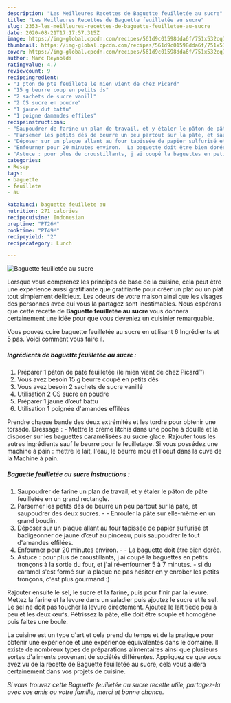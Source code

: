 ```yaml
---
description: "Les Meilleures Recettes de Baguette feuilletée au sucre"
title: "Les Meilleures Recettes de Baguette feuilletée au sucre"
slug: 2353-les-meilleures-recettes-de-baguette-feuilletee-au-sucre
date: 2020-08-21T17:17:57.315Z
image: https://img-global.cpcdn.com/recipes/561d9c01598dda6f/751x532cq70/baguette-feuilletee-au-sucre-photo-principale-de-la-recette.jpg
thumbnail: https://img-global.cpcdn.com/recipes/561d9c01598dda6f/751x532cq70/baguette-feuilletee-au-sucre-photo-principale-de-la-recette.jpg
cover: https://img-global.cpcdn.com/recipes/561d9c01598dda6f/751x532cq70/baguette-feuilletee-au-sucre-photo-principale-de-la-recette.jpg
author: Marc Reynolds
ratingvalue: 4.7
reviewcount: 9
recipeingredient:
- "1 pton de pte feuillete le mien vient de chez Picard"
- "15 g beurre coup en petits ds"
- "2 sachets de sucre vanill"
- "2 CS sucre en poudre"
- "1 jaune duf battu"
- "1 poigne damandes effiles"
recipeinstructions:
- "Saupoudrer de farine un plan de travail, et y étaler le pâton de pâte feuilletée en un grand rectangle."
- "Parsemer les petits dés de beurre un peu partout sur la pâte, et saupoudrer des deux sucres.  Enrouler la pâte sur elle-même en un grand boudin."
- "Déposer sur un plaque allant au four tapissée de papier sulfurisé et badigeonner de jaune d’œuf au pinceau, puis saupoudrer le tout d&#39;amandes effilées."
- "Enfourner pour 20 minutes environ.  La baguette doit être bien dorée."
- "Astuce : pour plus de croustillants, j ai coupé la baguettes en petits tronçons à la sortie du four, et j&#39;ai ré-enfourner 5 à 7 minutes.  si du caramel s&#39;est formé sur la plaque ne pas hésiter en y enrober les petits tronçons, c&#39;est plus gourmand :)"
categories:
- Resep
tags:
- baguette
- feuillete
- au

katakunci: baguette feuillete au 
nutrition: 271 calories
recipecuisine: Indonesian
preptime: "PT26M"
cooktime: "PT49M"
recipeyield: "2"
recipecategory: Lunch

---
```



![Baguette feuilletée au sucre](https://img-global.cpcdn.com/recipes/561d9c01598dda6f/751x532cq70/baguette-feuilletee-au-sucre-photo-principale-de-la-recette.jpg)

Lorsque vous comprenez les principes de base de la cuisine, cela peut être une expérience aussi gratifiante que gratifiante pour créer un plat ou un plat tout simplement délicieux. Les odeurs de votre maison ainsi que les visages des personnes avec qui vous la partagez sont inestimables. Nous espérons que cette recette de <strong> Baguette feuilletée au sucre </strong> vous donnera certainement une idée pour que vous deveniez un cuisinier remarquable.

<!--inarticleads1-->

Vous pouvez cuire baguette feuilletée au sucre en utilisant 6 Ingrédients et 5 pas. Voici comment vous faire il.

##### Ingrédients de baguette feuilletée au sucre :

1. Préparer 1 pâton de pâte feuilletée (le mien vient de chez Picard™)
1. Vous avez besoin 15 g beurre coupé en petits dés
1. Vous avez besoin 2 sachets de sucre vanillé
1. Utilisation 2 CS sucre en poudre
1. Préparer 1 jaune d’œuf battu
1. Utilisation 1 poignée d&#39;amandes effilées


Prendre chaque bande des deux extrémités et les tordre pour obtenir une torsade. Dressage : - Mettre la crème litchis dans une poche à douille et la disposer sur les baguettes caramélisées au sucre glace. Rajouter tous les autres ingrédients sauf le beurre pour le feuilletage. Si vous possédez une machine à pain : mettre le lait, l&#39;eau, le beurre mou et l&#39;oeuf dans la cuve de la Machine à pain. 

<!--inarticleads2-->

##### Baguette feuilletée au sucre instructions :

1. Saupoudrer de farine un plan de travail, et y étaler le pâton de pâte feuilletée en un grand rectangle.
1. Parsemer les petits dés de beurre un peu partout sur la pâte, et saupoudrer des deux sucres. -  - Enrouler la pâte sur elle-même en un grand boudin.
1. Déposer sur un plaque allant au four tapissée de papier sulfurisé et badigeonner de jaune d’œuf au pinceau, puis saupoudrer le tout d&#39;amandes effilées.
1. Enfourner pour 20 minutes environ. -  - La baguette doit être bien dorée.
1. Astuce : pour plus de croustillants, j ai coupé la baguettes en petits tronçons à la sortie du four, et j&#39;ai ré-enfourner 5 à 7 minutes. -  si du caramel s&#39;est formé sur la plaque ne pas hésiter en y enrober les petits tronçons, c&#39;est plus gourmand :)


Rajouter ensuite le sel, le sucre et la farine, puis pour finir par la levure. Mettez la farine et la levure dans un saladier puis ajoutez le sucre et le sel. Le sel ne doit pas toucher la levure directement. Ajoutez le lait tiède peu à peu et les deux œufs. Pétrissez la pâte, elle doit être souple et homogène puis faites une boule. 

<!--inarticleads1-->

<p>
La cuisine est un type d'art et cela prend du temps et de la pratique pour obtenir une expérience et une expérience équivalentes dans le domaine. Il existe de nombreux types de préparations alimentaires ainsi que plusieurs sortes d'aliments provenant de sociétés différentes. Appliquez ce que vous avez vu de la recette de Baguette feuilletée au sucre, cela vous aidera certainement dans vos projets de cuisine.
</p>

<p>
<i>Si vous trouvez cette Baguette feuilletée au sucre recette utile, partagez-la avec vos amis ou votre famille, merci et bonne chance.</i>
</p>
